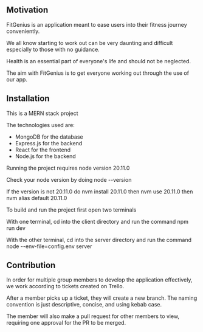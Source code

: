 ## Motivation

FitGenius is an application meant to ease users into their fitness journey conveniently.

We all know starting to work out can be very daunting and difficult especially to those with no guidance.

Health is an essential part of everyone's life and should not be neglected.

The aim with FitGenius is to get everyone working out through the use of our app.

## Installation

This is a MERN stack project

The technologies used are:
- MongoDB for the database
- Express.js for the backend
- React for the frontend
- Node.js for the backend

Running the project requires node version 20.11.0

Check your node version by doing node --version

If the version is not 20.11.0 do
nvm install 20.11.0
then
nvm use 20.11.0
then
nvm alias default 20.11.0

To build and run the project first open two terminals

With one terminal, cd into the client directory and run the command
npm run dev

With the other terminal, cd into the server directory and run the command
node --env-file=config.env server

## Contribution

In order for multiple group members to develop the application effectively, we work according to tickets created on Trello.

After a member picks up a ticket, they will create a new branch. The naming convention is just descriptive, concise, and using kebab case.

The member will also make a pull request for other members to view, requiring one approval for the PR to be merged.